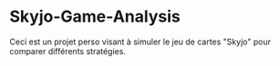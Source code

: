# Skyjo-Game-Analysis
Ceci est un projet perso visant à simuler le jeu de cartes "Skyjo" pour comparer différents stratégies.
